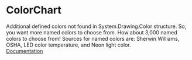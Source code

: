 # ColorChart
Additional defined colors not found in System.Drawing.Color structure.
So, you want more named colors to choose from. How about 3,000 named colors to choose from!
Sources for named colors are: Sherwin Williams, OSHA, LED color temperature, and Neon light color.
<br/>
[Documentation](http://fredekstrand.github.io/ColorChart)
